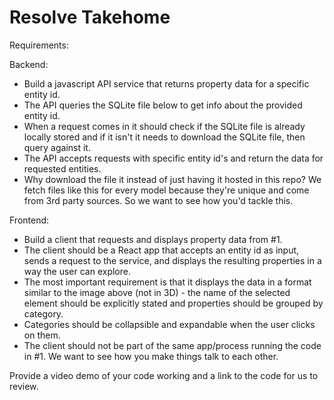 # Resolve Takehome

Requirements:

Backend:

- Build a javascript API service that returns property data for a specific entity id.
- The API queries the SQLite file below to get info about the provided entity id.
- When a request comes in it should check if the SQLite file is already locally stored and if it isn't it needs to download the SQLite file, then query against it.
- The API accepts requests with specific entity id's and return the data for requested entities.
- Why download the file it instead of just having it hosted in this repo? We fetch files like this for every model because they're unique and come from 3rd party sources. So we want to see how you'd tackle this.

Frontend:

- Build a client that requests and displays property data from #1.
- The client should be a React app that accepts an entity id as input, sends a request to the service, and displays the resulting properties in a way the user can explore.
- The most important requirement is that it displays the data in a format similar to the image above (not in 3D) - the name of the selected element should be explicitly stated and properties should be grouped by category.
- Categories should be collapsible and expandable when the user clicks on them.
- The client should not be part of the same app/process running the code in #1. We want to see how you make things talk to each other.

Provide a video demo of your code working and a link to the code for us to review.
